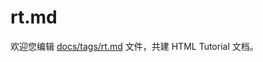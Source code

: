 rt.md
===

欢迎您编辑 <a target="__blank" href="https://github.com/jaywcjlove/html-tutorial/blob/main/docs/tags/rt.md">docs/tags/rt.md</a> 文件，共建 HTML Tutorial 文档。